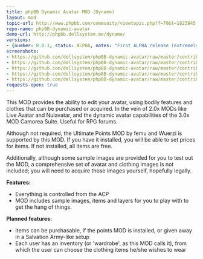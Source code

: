```yaml
---
title: phpBB Dynamic Avatar MOD (Dynamo)
layout: mod
topic-url: http://www.phpbb.com/community/viewtopic.php?f=70&t=1823845
repo-name: phpBB-dynamic-avatar
demo-url: http://phpbb.dellsystem.me/dynamo/
versions:
- {number: 0.0.1, status: ALPHA, notes: "First ALPHA release (extremely unstable)"}
screenshots:
- https://github.com/dellsystem/phpBB-dynamic-avatar/raw/master/contrib/acp-edit-layer.png
- https://github.com/dellsystem/phpBB-dynamic-avatar/raw/master/contrib/acp-items.png
- https://github.com/dellsystem/phpBB-dynamic-avatar/raw/master/contrib/acp-layers.png
- https://github.com/dellsystem/phpBB-dynamic-avatar/raw/master/contrib/acp-settings.png
- https://github.com/dellsystem/phpBB-dynamic-avatar/raw/master/contrib/edit-avatar-hat.png
requests-open: true
---
```


This MOD provides the ability to edit your avatar, using bodily features and clothes that can be purchased or acquired. In the vein of 2.0x MODs like Live Avatar and Nulavatar, and the dynamic avatar capabilities of the 3.0x MOD Camorea Suite. Useful for RPG forums.

Although not required, the Ultimate Points MOD by femu and Wuerzi is supported by this MOD. If you have it installed, you will be able to set prices for items. If not installed, all items are free.

Additionally, although some sample images are provided for you to test out the MOD, a comprehensive set of avatar and clothing images is not included; you will need to acquire those images yourself, hopefully legally.

**Features:**

*	Everything is controlled from the ACP
*	MOD includes sample images, items and layers for you to play with to get the hang of things.

**Planned features:**

*	Items can be purchasable, if the points MOD is installed, or given away in a Salvation Army-like setup
*	Each user has an inventory (or 'wardrobe', as this MOD calls it), from which the user can choose the clothing items he/she wishes to wear
